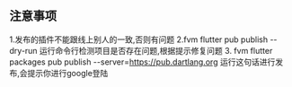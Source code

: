 ## 注意事项
1.发布的插件不能跟线上别人的一致,否则有问题
2.fvm flutter pub publish --dry-run 运行命令行检测项目是否存在问题,根据提示修复问题
3. fvm flutter packages pub publish --server=https://pub.dartlang.org 运行这句话进行发布,会提示你进行google登陆